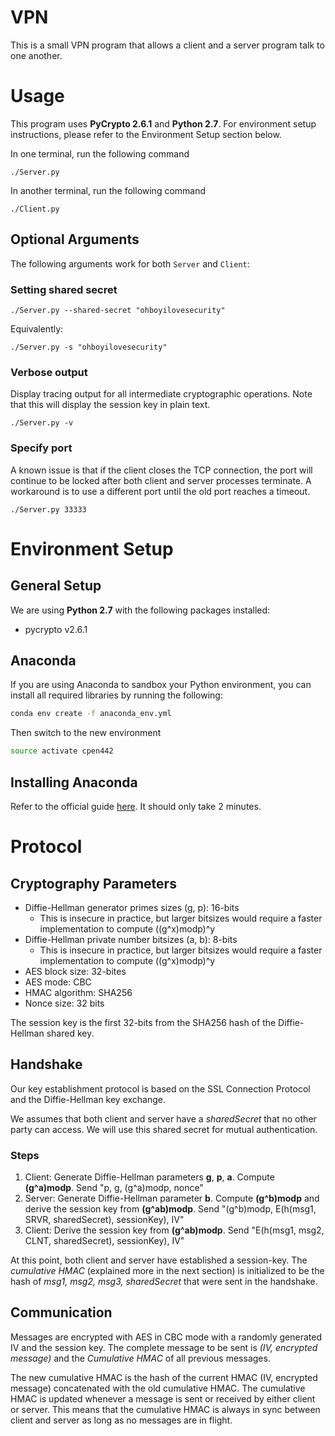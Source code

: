 # VPN

This is a small VPN program that allows a client and a server program talk to one another.

# Usage

This program uses **PyCrypto 2.6.1** and **Python 2.7**. For environment setup instructions, please refer to the Environment Setup section below.

In one terminal, run the following command
```
./Server.py
```

In another terminal, run the following command
```
./Client.py
```

## Optional Arguments

The following arguments work for both `Server` and `Client`:

### Setting shared secret

```
./Server.py --shared-secret "ohboyilovesecurity"
```

Equivalently:
```
./Server.py -s "ohboyilovesecurity"
```

### Verbose output

Display tracing output for all intermediate cryptographic operations. Note that this will display the session key in plain text.
```
./Server.py -v
```

### Specify port

A known issue is that if the client closes the TCP connection, the port will continue to be locked after both client and server processes terminate. A workaround is to use a different port until the old port reaches a timeout.
```
./Server.py 33333
```

# Environment Setup

## General Setup

We are using **Python 2.7** with the following packages installed:
* pycrypto v2.6.1

## Anaconda
If you are using Anaconda to sandbox your Python environment, you can install all required libraries by running the following:

```bash
conda env create -f anaconda_env.yml
```

Then switch to the new environment

```bash
source activate cpen442
```

## Installing Anaconda
Refer to the official guide [here](http://conda.pydata.org/docs/install/quick.html). It should only take 2 minutes.


# Protocol

## Cryptography Parameters
* Diffie-Hellman generator primes sizes (g, p): 16-bits
    * This is insecure in practice, but larger bitsizes would require a faster implementation to compute ((g^x)modp)^y
* Diffie-Hellman private number bitsizes (a, b): 8-bits
    * This is insecure in practice, but larger bitsizes would require a faster implementation to compute ((g^x)modp)^y
* AES block size: 32-bites
* AES mode: CBC
* HMAC algorithm: SHA256
* Nonce size: 32 bits

The session key is the first 32-bits from the SHA256 hash of the Diffie-Hellman shared key.

## Handshake

Our key establishment protocol is based on the SSL Connection Protocol and the Diffie-Hellman key exchange.

We assumes that both client and server have a *sharedSecret* that no other party can access. We will use this shared secret for mutual authentication.

### Steps
1. Client: Generate Diffie-Hellman parameters **g**, **p**, **a**. Compute **(g^a)modp**. Send "p, g, (g^a)modp, nonce"
2. Server: Generate Diffie-Hellman parameter **b**. Compute **(g^b)modp** and derive the session key from **(g^ab)modp**. Send "(g^b)modp, E(h(msg1, SRVR, sharedSecret), sessionKey), IV"
3. Client: Derive the session key from **(g^ab)modp**. Send "E(h(msg1, msg2, CLNT, sharedSecret), sessionKey), IV"

At this point, both client and server have established a session-key. The *cumulative HMAC* (explained more in the next section) is initialized to be the hash of *msg1, msg2, msg3, sharedSecret* that were sent in the handshake.

## Communication

Messages are encrypted with AES in CBC mode with a randomly generated IV and the session key. The complete message to be sent is *(IV, encrypted message)* and the *Cumulative HMAC* of all previous messages.

The new cumulative HMAC is the hash of the current HMAC (IV, encrypted message) concatenated with the old cumulative HMAC. The cumulative HMAC is updated whenever a message is sent or received by either client or server. This means that the cumulative HMAC is always in sync between client and server as long as no messages are in flight.